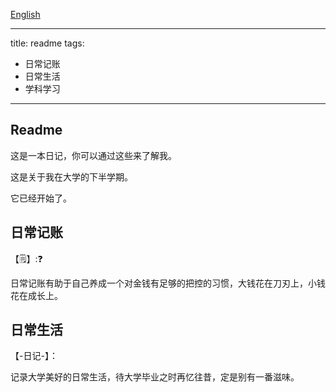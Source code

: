 [English](https://github.com/NacJackson/NacJackson/blob/main/README.md)

---

title: readme
tags:

  - 日常记账
  - 日常生活
  - 学科学习

---



## Readme

这是一本日记，你可以通过这些来了解我。

这是关于我在大学的下半学期。

它已经开始了。



## 日常记账

【:spiral_notepad:】::question:

日常记账有助于自己养成一个对金钱有足够的把控的习惯，大钱花在刀刃上，小钱花在成长上。



## 日常生活

【-日记-】：

记录大学美好的日常生活，待大学毕业之时再忆往昔，定是别有一番滋味。

